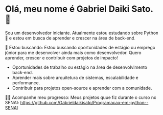 # Olá, meu nome é Gabriel Daiki Sato. 👋
Sou um desenvolvedor iniciante. Atualmente estou estudando sobre Python 🐍 e estou em busca de aprender e crescer na área de back-end.

🌱 Estou buscando:
Estou buscando oportunidades de estágio ou emprego júnior para me desenvolver ainda mais como desenvolvedor. Quero aprender, crescer e contribuir com projetos de impacto!
- Oportunidades de trabalho ou estágio na área de desenvolvimento back-end.
- Aprender mais sobre arquitetura de sistemas, escalabilidade e performance.
- Contribuir para projetos open-source e aprender com a comunidade.

👨‍💻 Acompanhe meu progresso:
Meus projetos quue fiz durante o curso no SENAI: https://github.com/Gabrieldaikisato/Programacao-em-python--SENAI
